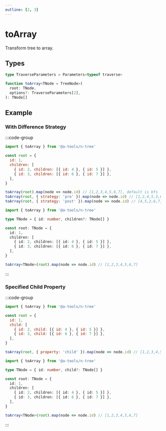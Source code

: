 ```yaml
---
outline: [2, 3]
---
```


# toArray

Transform tree to array.

## Types

```ts
type TraverseParameters = Parameters<typeof traverse>

function toArray<TNode = TreeNode>(
  root: TNode,
  options?: TraverseParameters[2],
): TNode[]
```

## Example

### With Difference Strategy

:::code-group

```js [javascript]
import { toArray } from '@a-tools/n-tree'

const root = {
  id: 1,
  children: [
    { id: 2, children: [{ id: 4 }, { id: 5 }] },
    { id: 3, children: [{ id: 6 }, { id: 7 }] },
  ],
}

toArray(root).map(node => node.id) // [1,2,3,4,5,6,7], default is bfs
toArray(root, { strategy: 'pre' }).map(node => node.id) // [1,2,4,5,3,6,7]
toArray(root, { strategy: 'post' }).map(node => node.id) // [4,5,2,6,7,3,1]
```

```ts [javascript]
import { toArray } from '@a-tools/n-tree'

type TNode = { id: number, children?: TNode[] }

const root: TNode = {
  id: 1,
  children: [
    { id: 2, children: [{ id: 4 }, { id: 5 }] },
    { id: 3, children: [{ id: 6 }, { id: 7 }] },
  ],
}

toArray<TNode>(root).map(node => node.id) // [1,2,3,4,5,6,7]
```

:::

### Specified Child Property

:::code-group

```js [javascript]
import { toArray } from '@a-tools/n-tree'

const root = {
  id: 1,
  child: [
    { id: 2, child: [{ id: 4 }, { id: 5 }] },
    { id: 3, child: [{ id: 6 }, { id: 7 }] },
  ],
}

toArray(root, { property: 'child' }).map(node => node.id) // [1,2,3,4,5,6,7]
```

```ts [javascript]
import { toArray } from '@a-tools/n-tree'

type TNode = { id: number, child?: TNode[] }

const root: TNode = {
  id: 1,
  children: [
    { id: 2, children: [{ id: 4 }, { id: 5 }] },
    { id: 3, children: [{ id: 6 }, { id: 7 }] },
  ],
}

toArray<TNode>(root).map(node => node.id) // [1,2,3,4,5,6,7]
```

:::
